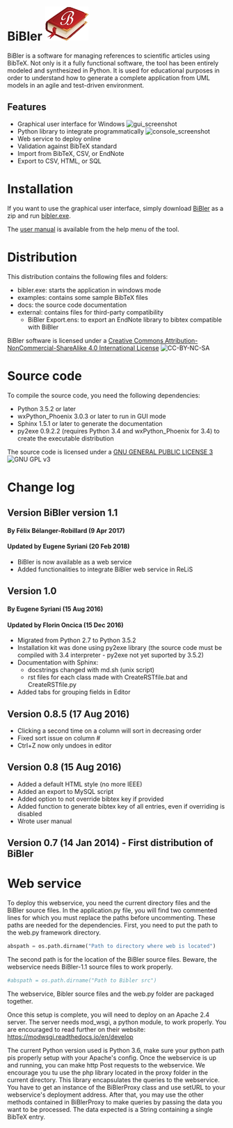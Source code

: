 # BiBler ![logo](https://raw.githubusercontent.com/esyriani/bibler/master/src/BiBler-1.1-sources/bibler/utils/resources/bibler.png)
BiBler is a software for managing references to scientific articles using BibTeX. Not only is it a fully functional software, the tool has been entirely modeled and synthesized in Python. It is used for educational purposes in order to understand how to generate a complete application from UML models in an agile and test-driven environment.

## Features

- Graphical user interface for Windows
![gui_screenshot](https://a.fsdn.com/con/app/proj/bibler/screenshots/screenshot.png/1)
- Python library to integrate programmatically
![console_screenshot](https://a.fsdn.com/con/app/proj/bibler/screenshots/library.png/1)
- Web service to deploy online
- Validation against BibTeX standard
- Import from BibTeX, CSV, or EndNote
- Export to CSV, HTML, or SQL

# Installation
If you want to use the graphical user interface, simply download [BiBler](BiBler-1.1/BiBler) as a zip and run [bibler.exe](BiBler-1.1/BiBler/bibler.exe).

The [user manual](BiBler-1.1/BiBler/utils/resources/manual.md) is available from the help menu of the tool.


# Distribution
This distribution contains the following files and folders:
- bibler.exe: starts the application in windows mode
- examples: contains some sample BibTeX files
- docs: the source code documentation
- external: contains files for third-party compatibility
    - BiBler Export.ens: to export an EndNote library to bibtex compatible with BiBler

BiBler software is licensed under a [Creative Commons Attribution-NonCommercial-ShareAlike 4.0 International License](http://creativecommons.org/licenses/by-nc-sa/4.0)
![CC-BY-NC-SA](https://i.creativecommons.org/l/by-nc-sa/4.0/88x31.png)

# Source code
To compile the source code, you need the following dependencies:
- Python 3.5.2 or later
- wxPython_Phoenix 3.0.3 or later to run in GUI mode
- Sphinx 1.5.1 or later to generate the documentation
- py2exe 0.9.2.2 (requires Python 3.4 and wxPython_Phoenix for 3.4) to create the executable distribution

The source code is licensed under a [GNU GENERAL PUBLIC LICENSE 3](https://www.gnu.org/copyleft/gpl.html) ![GNU GPL v3](https://img.shields.io/badge/license-GPLv3-blue.svg)

# Change log
## Version BiBler version 1.1
#### By Félix Bélanger-Robillard (9 Apr 2017)
#### Updated by Eugene Syriani (20 Feb 2018)
- BiBler is now available as a web service
- Added functionalities to integrate BiBler web service in ReLiS

## Version 1.0
#### By Eugene Syriani (15 Aug 2016)
#### Updated by Florin Oncica (15 Dec 2016)
- Migrated from Python 2.7 to Python 3.5.2
- Installation kit was done using py2exe library (the source code must be compiled with 3.4 interpreter - py2exe not yet suported by 3.5.2)
- Documentation with Sphinx:
   - docstrings changed with md.sh (unix script)
   - rst files for each class made with CreateRSTfile.bat and CreateRSTfile.py
- Added tabs for grouping fields in Editor

## Version 0.8.5 (17 Aug 2016)
- Clicking a second time on a column will sort in decreasing order
- Fixed sort issue on column #
- Ctrl+Z now only undoes in editor

## Version 0.8 (15 Aug 2016)
- Added a default HTML style (no more IEEE)
- Added an export to MySQL script
- Added option to not override bibtex key if provided
- Added function to generate bibtex key of all entries, even if overriding is disabled
- Wrote user manual

## Version 0.7 (14 Jan 2014) - First distribution of BiBler


# Web service
To deploy this webservice, you need the current directory files and the BiBler source files.
In the application.py file, you will find two commented lines for which you must replace the
paths before uncommenting.
These paths are needed for the dependencies. First, you need to put the path to the web.py
framework directory.
```python
abspath = os.path.dirname("Path to directory where web is located")
```
The second path is for the location of the BiBler source files. Beware, the webservice needs
BiBler-1.1 source files to work properly.
```python
#abspath = os.path.dirname("Path to Bibler src")
```
The webservice, Bibler source files and the web.py folder are packaged together.

Once this setup is complete, you will need to deploy on an Apache 2.4 server. The server needs
mod_wsgi, a python module, to work properly. You are encouraged to read further on their
website: https://modwsgi.readthedocs.io/en/develop

The current Python version used is Python 3.6, make sure your python path pis properly setup
with your Apache's config.
Once the webservice is up and running, you can make http Post requests to the webservice. We
encourage you tu use the php library located in the proxy folder in the current directory. 
This library encapsulates the queries to the webservice. You have to get an instance of the
BiBlerProxy class and use setURL to your webservice's deployment address. After that, you 
may use the other methods contained in BiBlerProxy to make queries by passing the data you
want to be processed. The data expected is a String containing a single BibTeX entry.
